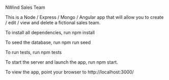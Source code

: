 NWind Sales Team

This is a Node / Express / Mongo / Angular app that will allow you to create / edit / view and delete
a fictional sales team.

To install all dependencies, run npm install

To seed the database, run npm run seed

To run tests, run npm tests

To start the server and launch the app, run npm start.

To view the app, point your browser to http://localhost:3000/

